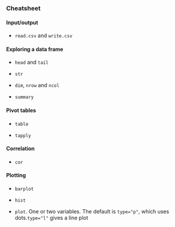 ### Cheatsheet

#### Input/output

- `read.csv` and `write.csv`

#### Exploring a data frame

- `head` and `tail`

- `str`

- `dim`, `nrow` and `ncol`

- `summary`

#### Pivot tables

- `table`

- `tapply`

#### Correlation

- `cor`

#### Plotting

- `barplot`

- `hist`

- `plot`. One or two variables. The default is `type="p"`, which uses dots.`type="l"` gives a line plot
